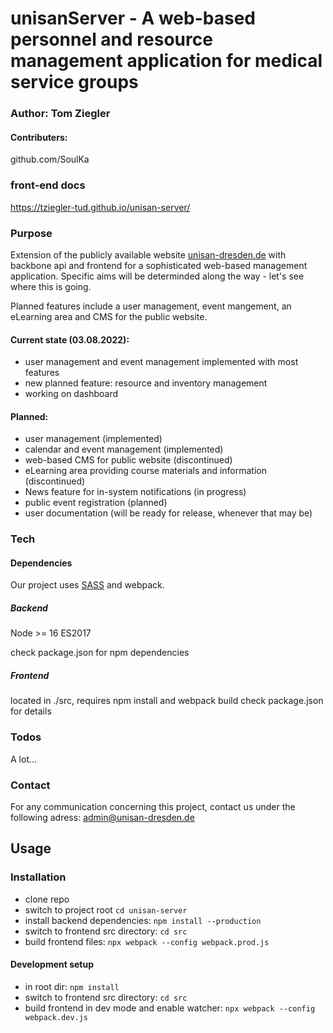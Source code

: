# unisanServer -  A web-based personnel and resource management application for medical service groups
### Author: Tom Ziegler
#### Contributers: 
github.com/SoulKa

### front-end docs
https://tziegler-tud.github.io/unisan-server/


### Purpose
Extension of the publicly available website [unisan-dresden.de](https://www.unisan-dresden.de) with backbone api and frontend for a sophisticated web-based management application. Specific aims will be determinded along the way - let's see where this is going.

Planned features include a user management, event mangement, an eLearning area and CMS for the public website.
#### Current state (03.08.2022):
- user management and event management implemented with most features
- new planned feature: resource and inventory management
- working on dashboard

#### Planned:
- user management (implemented)
- calendar and event management (implemented)
- web-based CMS for public website (discontinued)
- eLearning area providing course materials and information (discontinued)
- News feature for in-system notifications (in progress)
- public event registration (planned)
- user documentation (will be ready for release, whenever that may be)

### Tech


#### Dependencies

Our project uses [SASS](https://sass-lang.com/) and webpack.

##### Backend
Node >= 16
ES2017

check package.json for npm dependencies

##### Frontend

located in ./src, requires npm install and webpack build
check package.json for details

### Todos

 A lot...
 
### Contact

For any communication concerning this project, contact us under the following adress:
admin@unisan-dresden.de
 

## Usage

### Installation
- clone repo
- switch to project root `cd unisan-server`
- install backend dependencies:  `npm install --production`
- switch to frontend src directory: `cd src`
- build frontend files: `npx webpack --config webpack.prod.js`

#### Development setup
- in root dir: `npm install`
- switch to frontend src directory: `cd src`
- build frontend in dev mode and enable watcher: `npx webpack --config webpack.dev.js`
